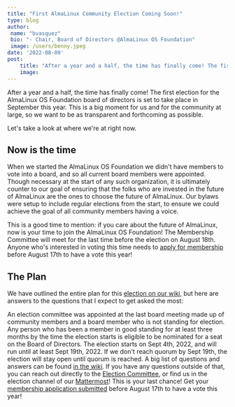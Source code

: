```yaml
---
title: "First AlmaLinux Community Election Coming Soon!"
type: blog
author: 
 name: "bvasquez"
 bio: "- Chair, Board of Directors @AlmaLinux OS Foundation"
 image: /users/benny.jpeg
date: '2022-08-09'
post:
    title: "After a year and a half, the time has finally come! The first election for the AlmaLinux OS Foundation board of directors is set for September 4th - 19th, 2022. This is a big moment for us and for the community at large, so come see all the details!"
    image: 
---
```


After a year and a half, the time has finally come! The first election for the AlmaLinux OS Foundation board of directors is set to take place in September this year. This is a big moment for us and for the community at large, so we want to be as transparent and forthcoming as possible.

Let's take a look at where we're at right now.

## Now is the time

When we started the AlmaLinux OS Foundation we didn't have members to vote into a board, and so all current board members were appointed. Though necessary at the start of any such organization, it is ultimately counter to our goal of ensuring that the folks who are invested in the future of AlmaLinux are the ones to choose the future of AlmaLinux. Our bylaws were setup to include regular elections from the start, to ensure we could achieve the goal of all community members having a voice.

This is a good time to mention: if you care about the future of AlmaLinux, now is your time to join the AlmaLinux OS Foundation! The Membership Committee will meet for the last time before the election on August 18th. Anyone who's interested in voting this time needs to [apply for membership](/members/) before August 17th to have a vote this year!

## The Plan

We have outlined the entire plan for this [election on our wiki](https://wiki.almalinux.org/Election2022.html), but here are answers to the questions that I expect to get asked the most:

An election committee was appointed at the last board meeting made up of community members and a board member who is not standing for election. 
Any person who has been a member in good standing for at least three months by the time the election starts is eligible to be nominated for a seat on the Board of Directors.
The election starts on Sept 4th, 2022, and will run until at least Sept 19th, 2022. If we don't reach quorum by Sept 19th, the election will stay open until quorum is reached.
A big list of questions and answers can be found [in the wiki](https://wiki.almalinux.org/Election2022.html). If you have any questions outside of that, you can reach out directly to the [Election Committee](mailto:election2022@almalinux.org), or find us in the election channel of our [Mattermost](https://chat.almalinux.org/almalinux/channels/foundation-election-2022)! This is your last chance! Get your [membership application submitted](/members/) before August 17th to have a vote this year!